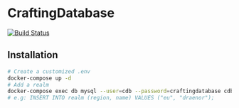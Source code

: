 # CraftingDatabase
[![Build Status](https://travis-ci.org/johvik/CraftingDatabase.svg?branch=master)](https://travis-ci.org/johvik/CraftingDatabase)

## Installation
```sh
# Create a customized .env
docker-compose up -d
# Add a realm
docker-compose exec db mysql --user=cdb --password=craftingdatabase cdb
# e.g: INSERT INTO realm (region, name) VALUES ("eu", "draenor");
```
